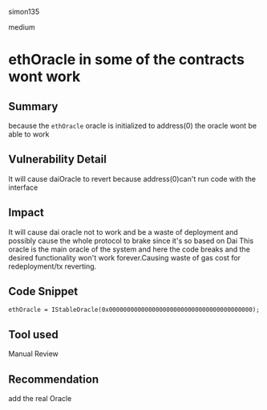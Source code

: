 simon135

medium

# ethOracle in some of the contracts wont work

## Summary
because the `ethOracle` oracle is initialized to address(0) the oracle wont be able to work 
## Vulnerability Detail
It will cause daiOracle to revert because address(0)can't run code with the interface
## Impact
It will cause dai oracle not to work and be a waste of deployment and possibly cause the whole protocol to brake since it's so based on Dai
This oracle is the main oracle of the system and here the code breaks and the desired functionality won't work forever.Causing waste of gas cost for redeployment/tx reverting. 
## Code Snippet
```solidity
ethOracle = IStableOracle(0x0000000000000000000000000000000000000000);
```
## Tool used

Manual Review

## Recommendation
add the real Oracle